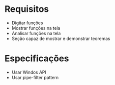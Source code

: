 <h1>Requisitos</h1>

<ul>
    <li>Digitar funções</li>
    <li>Mostrar funções na tela</li>
    <li>Analisar funções na tela</li>
    <li>Seção capaz de mostrar e demonstrar teoremas</li>
</ul>


<h1>Especificações</h1>

<ul>
    <li>Usar Windos API</li>
    <li>Usar pipe-filter pattern</li>
</ul>